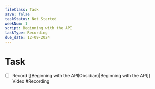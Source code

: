 ```yaml
---
fileClass: Task
save: false
taskStatus: Not Started
weekNum: 1
script: Beginning with the API
taskType: Recording
due_date: 12-09-2024
---
```



# Task

- [ ] Record [[Beginning with the API(Obsidian)|Beginning with the API]] Video #Recording